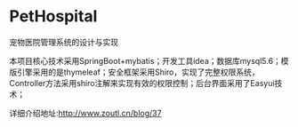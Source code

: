 # PetHospital
宠物医院管理系统的设计与实现

本项目核心技术采用SpringBoot+mybatis；开发工具idea；数据库mysql5.6；模版引擎采用的是thymeleaf；安全框架采用Shiro，实现了完整权限系统，Controller方法采用shiro注解来实现有效的权限控制；后台界面采用了Easyui技术；

详细介绍地址:http://www.zoutl.cn/blog/37

